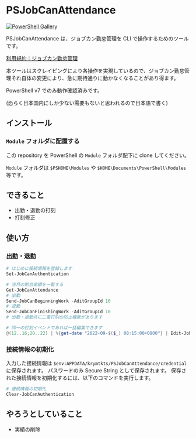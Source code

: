 # PSJobCanAttendance

[![PowerShell Gallery](https://img.shields.io/powershellgallery/dt/PSJobCanAttendance?style=flat-square)](https://www.powershellgallery.com/packages/PSJobCanAttendance)

PSJobCanAttendance は、ジョブカン勤怠管理を CLI で操作するためのツールです。

[利用規約｜ジョブカン勤怠管理](https://jobcan.ne.jp/aup)

本ツールはスクレイピングにより各操作を実現しているので、ジョブカン勤怠管理それ自体の変更により、急に期待通りに動かなくなることがあり得ます。

PowerShell v7 でのみ動作確認済みです。

(恐らく日本国内にしか少ない需要もないと思われるので日本語で書く)

## インストール

### `Module` フォルダに配置する

この repository を PowerShell の `Module` フォルダ配下に clone してください。

`Module` フォルダは `$PSHOME\Modules` や `$HOME\Documents\PowerShell\Modules` 等です。

## できること

- 出勤・退勤の打刻
- 打刻修正

## 使い方

### 出勤・退勤

```powershell
# はじめに接続情報を登録します
Set-JobCanAuthentication

# 当月の勤怠実績を一覧する
Get-JobCanAttendance
# 出勤
Send-JobCanBeginningWork -AditGroupId 10
# 退勤
Send-JobCanFinishingWork -AditGroupId 10
# 出勤・退勤共に二重打刻の防止機能があります

# 同一の打刻イベントであれば一括編集できます
@(12..16;20..22) | %{get-date "2022-09-$($_) 08:15:00+0900"} | Edit-JobCanAttendances -TimeRecordEvent work_start -AditGroupId 10
```

### 接続情報の初期化

入力した接続情報は `$env:APPDATA/krymtkts/PSJobCanAttendance/credential` に保存されます。
パスワードのみ Secure String として保存されます。
保存された接続情報を初期化するには、以下のコマンドを実行します。

```powershell
# 接続情報の初期化
Clear-JobCanAuthentication
```

## やろうとしていること

- 実績の削除
